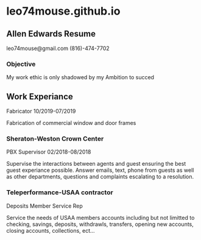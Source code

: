 # leo74mouse.github.io
<html>
  <h2>Allen Edwards Resume</h2>
     <p>leo74mouse@gmail.com
        (816)-474-7702</p>

  <h3>Objective</h3>
<p>My work ethic is only shadowed by my Ambition to succed</p>

<h2>Work Experiance</h2>

<p>Fabricator 10/2019-07/2019
  
  Fabrication of commercial window and door frames</p>

<h3>Sheraton-Weston Crown Center</h3>

<p>PBX Supervisor 02/2018-08/2018
  
  Supervise the interactions between agents and guest ensuring the best guest experiance possible. Answer emails, text, phone from guests as well as other departments, questions and complaints escalating to a resolution.

<h3>Teleperformance-USAA contractor</h3>
<p>Deposits Member Service Rep
  
  Service the needs of USAA members accounts including but not limitted to checking, savings, deposits, withdrawls, transfers, opening new accounts, closing accounts, collections, ect...</p>


